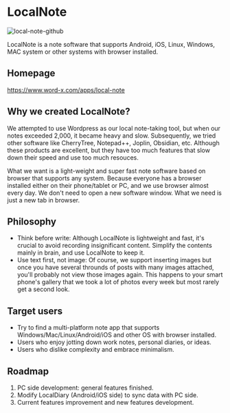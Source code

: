 # LocalNote
![local-note-github](https://github.com/word-x/LocalNote/assets/29170706/97c8c14b-5871-4a99-9a8e-4e29fa9ae835)

LocalNote is a note software that supports Android, iOS, Linux, Windows, MAC system or other systems with browser installed.

## Homepage
https://www.word-x.com/apps/local-note

## Why we created LocalNote?
We attempted to use Wordpress as our local note-taking tool, but when our notes exceeded 2,000, it became heavy and slow. Subsequently, we tried other software like CherryTree, Notepad++, Joplin, Obsidian, etc. Although these products are excellent, but they have too much features that slow down their speed and use too much resouces.

What we want is a light-weight and super fast note software based on browser that supports any system. Because everyone has a browser installed either on their phone/tablet or PC, and we use browser almost every day. We don't need to open a new software window. What we need is just a new tab in browser.

## Philosophy
- Think before write: Although LocalNote is lightweight and fast, it's crucial to avoid recording insignificant content. Simplify the contents mainly in brain, and use LocalNote to keep it.
- Use text first, not image: Of course, we support inserting images but once you have several throunds of posts with many images attached, you'll probably not view those images again. This happens to your smart phone's gallery that we took a lot of photos every week but most rarely get a second look. 

## Target users
- Try to find a multi-platform note app that supports Windows/Mac/Linux/Android/iOS and other OS with browser installed.
- Users who enjoy jotting down work notes, personal diaries, or ideas.
- Users who dislike complexity and embrace minimalism.

## Roadmap
1. PC side development: general features finished.
2. Modify LocalDiary (Android/iOS side) to sync data with PC side.
3. Current features improvement and new features development. 
